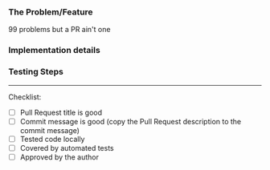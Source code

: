 ### The Problem/Feature

99 problems but a PR ain't one

### Implementation details


### Testing Steps


---

Checklist:

- [ ] Pull Request title is good
- [ ] Commit message is good (copy the Pull Request description to the commit message)
- [ ] Tested code locally
- [ ] Covered by automated tests
- [ ] Approved by the author
